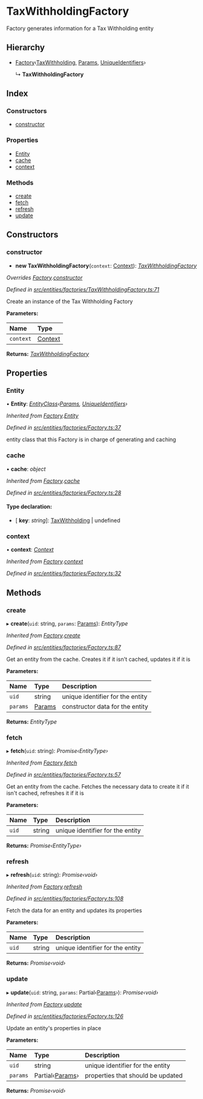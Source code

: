 # TaxWithholdingFactory

Factory generates information for a Tax Withholding entity

## Hierarchy

* [Factory](../classes/_entities_factories_factory_.factory.md)‹[TaxWithholding](../classes/_entities_taxwithholding_.taxwithholding.md), [Params](../interfaces/_entities_taxwithholding_.params.md), [UniqueIdentifiers](../interfaces/_entities_taxwithholding_.uniqueidentifiers.md)›

  ↳ **TaxWithholdingFactory**

## Index

### Constructors

* [constructor](../classes/_entities_factories_taxwithholdingfactory_.taxwithholdingfactory.md#constructor)

### Properties

* [Entity](../classes/_entities_factories_taxwithholdingfactory_.taxwithholdingfactory.md#entity)
* [cache](../classes/_entities_factories_taxwithholdingfactory_.taxwithholdingfactory.md#cache)
* [context](../classes/_entities_factories_taxwithholdingfactory_.taxwithholdingfactory.md#context)

### Methods

* [create](../classes/_entities_factories_taxwithholdingfactory_.taxwithholdingfactory.md#create)
* [fetch](../classes/_entities_factories_taxwithholdingfactory_.taxwithholdingfactory.md#fetch)
* [refresh](../classes/_entities_factories_taxwithholdingfactory_.taxwithholdingfactory.md#refresh)
* [update](../classes/_entities_factories_taxwithholdingfactory_.taxwithholdingfactory.md#update)

## Constructors

### constructor

+ **new TaxWithholdingFactory**\(`context`: [Context](../classes/_context_.context.md)\): [_TaxWithholdingFactory_](../classes/_entities_factories_taxwithholdingfactory_.taxwithholdingfactory.md)

_Overrides_ [_Factory_](../classes/_entities_factories_factory_.factory.md)_._[_constructor_](../classes/_entities_factories_factory_.factory.md#constructor)

_Defined in_ [_src/entities/factories/TaxWithholdingFactory.ts:71_](https://github.com/PolymathNetwork/polymath-sdk/blob/e8bbc1e/src/entities/factories/TaxWithholdingFactory.ts#L71)

Create an instance of the Tax Withholding Factory

**Parameters:**

| Name | Type |
| :--- | :--- |
| `context` | [Context](../classes/_context_.context.md) |

**Returns:** [_TaxWithholdingFactory_](../classes/_entities_factories_taxwithholdingfactory_.taxwithholdingfactory.md)

## Properties

### Entity

• **Entity**: [_EntityClass_](../interfaces/_entities_factories_factory_.entityclass.md)_‹_[_Params_](../interfaces/_entities_taxwithholding_.params.md)_,_ [_UniqueIdentifiers_](../interfaces/_entities_taxwithholding_.uniqueidentifiers.md)_›_

_Inherited from_ [_Factory_](../classes/_entities_factories_factory_.factory.md)_._[_Entity_](../classes/_entities_factories_factory_.factory.md#entity)

_Defined in_ [_src/entities/factories/Factory.ts:37_](https://github.com/PolymathNetwork/polymath-sdk/blob/e8bbc1e/src/entities/factories/Factory.ts#L37)

entity class that this Factory is in charge of generating and caching

### cache

• **cache**: _object_

_Inherited from_ [_Factory_](../classes/_entities_factories_factory_.factory.md)_._[_cache_](../classes/_entities_factories_factory_.factory.md#cache)

_Defined in_ [_src/entities/factories/Factory.ts:28_](https://github.com/PolymathNetwork/polymath-sdk/blob/e8bbc1e/src/entities/factories/Factory.ts#L28)

#### Type declaration:

* \[ **key**: _string_\]: [TaxWithholding](../classes/_entities_taxwithholding_.taxwithholding.md) \| undefined

### context

• **context**: [_Context_](../classes/_context_.context.md)

_Inherited from_ [_Factory_](../classes/_entities_factories_factory_.factory.md)_._[_context_](../classes/_entities_factories_factory_.factory.md#context)

_Defined in_ [_src/entities/factories/Factory.ts:32_](https://github.com/PolymathNetwork/polymath-sdk/blob/e8bbc1e/src/entities/factories/Factory.ts#L32)

## Methods

### create

▸ **create**\(`uid`: string, `params`: [Params](../interfaces/_entities_taxwithholding_.params.md)\): _EntityType_

_Inherited from_ [_Factory_](../classes/_entities_factories_factory_.factory.md)_._[_create_](../classes/_entities_factories_factory_.factory.md#create)

_Defined in_ [_src/entities/factories/Factory.ts:87_](https://github.com/PolymathNetwork/polymath-sdk/blob/e8bbc1e/src/entities/factories/Factory.ts#L87)

Get an entity from the cache. Creates it if it isn't cached, updates it if it is

**Parameters:**

| Name | Type | Description |
| :--- | :--- | :--- |
| `uid` | string | unique identifier for the entity |
| `params` | [Params](../interfaces/_entities_taxwithholding_.params.md) | constructor data for the entity |

**Returns:** _EntityType_

### fetch

▸ **fetch**\(`uid`: string\): _Promise‹EntityType›_

_Inherited from_ [_Factory_](../classes/_entities_factories_factory_.factory.md)_._[_fetch_](../classes/_entities_factories_factory_.factory.md#fetch)

_Defined in_ [_src/entities/factories/Factory.ts:57_](https://github.com/PolymathNetwork/polymath-sdk/blob/e8bbc1e/src/entities/factories/Factory.ts#L57)

Get an entity from the cache. Fetches the necessary data to create it if it isn't cached, refreshes it if it is

**Parameters:**

| Name | Type | Description |
| :--- | :--- | :--- |
| `uid` | string | unique identifier for the entity |

**Returns:** _Promise‹EntityType›_

### refresh

▸ **refresh**\(`uid`: string\): _Promise‹void›_

_Inherited from_ [_Factory_](../classes/_entities_factories_factory_.factory.md)_._[_refresh_](../classes/_entities_factories_factory_.factory.md#refresh)

_Defined in_ [_src/entities/factories/Factory.ts:108_](https://github.com/PolymathNetwork/polymath-sdk/blob/e8bbc1e/src/entities/factories/Factory.ts#L108)

Fetch the data for an entity and updates its properties

**Parameters:**

| Name | Type | Description |
| :--- | :--- | :--- |
| `uid` | string | unique identifier for the entity |

**Returns:** _Promise‹void›_

### update

▸ **update**\(`uid`: string, `params`: Partial‹[Params](../interfaces/_entities_taxwithholding_.params.md)›\): _Promise‹void›_

_Inherited from_ [_Factory_](../classes/_entities_factories_factory_.factory.md)_._[_update_](../classes/_entities_factories_factory_.factory.md#update)

_Defined in_ [_src/entities/factories/Factory.ts:126_](https://github.com/PolymathNetwork/polymath-sdk/blob/e8bbc1e/src/entities/factories/Factory.ts#L126)

Update an entity's properties in place

**Parameters:**

| Name | Type | Description |
| :--- | :--- | :--- |
| `uid` | string | unique identifier for the entity |
| `params` | Partial‹[Params](../interfaces/_entities_taxwithholding_.params.md)› | properties that should be updated |

**Returns:** _Promise‹void›_

